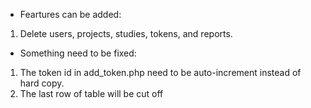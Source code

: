 - Feartures can be added:
1. Delete users, projects, studies, tokens, and reports.


- Something need to be fixed:
1. The token id in add_token.php need to be auto-increment instead of hard copy.
2. The last row of table will be cut off